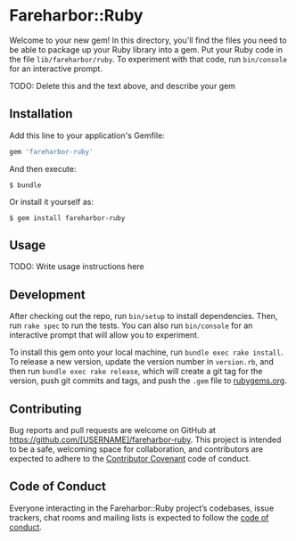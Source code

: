 # Fareharbor::Ruby

Welcome to your new gem! In this directory, you'll find the files you need to be able to package up your Ruby library into a gem. Put your Ruby code in the file `lib/fareharbor/ruby`. To experiment with that code, run `bin/console` for an interactive prompt.

TODO: Delete this and the text above, and describe your gem

## Installation

Add this line to your application's Gemfile:

```ruby
gem 'fareharbor-ruby'
```

And then execute:

    $ bundle

Or install it yourself as:

    $ gem install fareharbor-ruby

## Usage

TODO: Write usage instructions here

## Development

After checking out the repo, run `bin/setup` to install dependencies. Then, run `rake spec` to run the tests. You can also run `bin/console` for an interactive prompt that will allow you to experiment.

To install this gem onto your local machine, run `bundle exec rake install`. To release a new version, update the version number in `version.rb`, and then run `bundle exec rake release`, which will create a git tag for the version, push git commits and tags, and push the `.gem` file to [rubygems.org](https://rubygems.org).

## Contributing

Bug reports and pull requests are welcome on GitHub at https://github.com/[USERNAME]/fareharbor-ruby. This project is intended to be a safe, welcoming space for collaboration, and contributors are expected to adhere to the [Contributor Covenant](http://contributor-covenant.org) code of conduct.

## Code of Conduct

Everyone interacting in the Fareharbor::Ruby project’s codebases, issue trackers, chat rooms and mailing lists is expected to follow the [code of conduct](https://github.com/[USERNAME]/fareharbor-ruby/blob/master/CODE_OF_CONDUCT.md).

